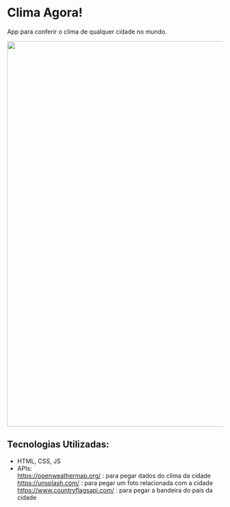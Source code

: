 # Clima Agora! 

App para conferir o clima de qualquer cidade no mundo.

<div>
  <img src="https://user-images.githubusercontent.com/95629281/196838675-2314ba5a-94da-4c37-ba95-e12662665d9c.JPG" width="900px" />
</div>

## Tecnologias Utilizadas:
* HTML, CSS, JS
* APIs: <br>
<https://openweathermap.org/> : para pegar dados do clima da cidade <br>
<https://unsplash.com/> : para pegar um foto relacionada com a cidade <br>
<https://www.countryflagsapi.com/> : para pegar a bandeira do país da cidade
